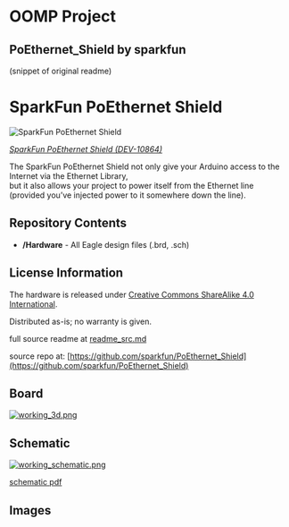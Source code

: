 # OOMP Project  
## PoEthernet_Shield  by sparkfun  
  
(snippet of original readme)  
  
SparkFun PoEthernet Shield  
==========================  
  
![SparkFun PoEthernet Shield](https://cdn.sparkfun.com//assets/parts/5/8/9/3/10864-04.jpg)  
  
[*SparkFun PoEthernet Shield (DEV-10864)*](https://www.sparkfun.com/products/10864)  
  
The SparkFun PoEthernet Shield not only give your Arduino access to the Internet via the Ethernet Library,  
 but it also allows your project to power itself from the Ethernet line (provided you’ve injected power to it somewhere down the line).  
  
Repository Contents  
-------------------  
* **/Hardware** - All Eagle design files (.brd, .sch)  
  
License Information  
-------------------  
The hardware is released under [Creative Commons ShareAlike 4.0 International](https://creativecommons.org/licenses/by-sa/4.0/).  
  
Distributed as-is; no warranty is given.  
  
  full source readme at [readme_src.md](readme_src.md)  
  
source repo at: [https://github.com/sparkfun/PoEthernet_Shield](https://github.com/sparkfun/PoEthernet_Shield)  
## Board  
  
[![working_3d.png](working_3d_600.png)](working_3d.png)  
## Schematic  
  
[![working_schematic.png](working_schematic_600.png)](working_schematic.png)  
  
[schematic pdf](working_schematic.pdf)  
## Images  
